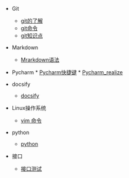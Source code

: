 <!-- _sidebar.md -->
  * Git
    * [git的了解](./Git/git%E7%9A%84%E4%BA%86%E8%A7%A3.md)<!--注意这里是相对路径-->
    * [git命令](./Git/git%E5%91%BD%E4%BB%A4.md)
    * [git知识点](./Git/git%E7%9F%A5%E8%AF%86%E7%82%B9.md)
  
  
  * Markdown
    * [Mrarkdown语法](./Markdown/markdown.md)
  
  
   * Pycharm
    * [Pycharm快捷键](./Pycharm/Pycharm%E5%BF%AB%E6%8D%B7%E9%94%AE.md)
    * [Pycharm_realize](./Pycharm/pycharm_realize.md)
  
  
  * docsify
    * [docsify](./docisfy/docsify.md)
  
  
  
  * Linux操作系统
    * [vim 命令](./Liunx%E6%93%8D%E4%BD%9C%E7%B3%BB%E7%BB%9F/vim%E5%91%BD%E4%BB%A4.md)
  

  * python
    * [python](./python/python.md)
  
  * 接口
    * [接口测试](./%E6%8E%A5%E5%8F%A3%E6%B5%8B%E8%AF%95/%E6%8E%A5%E5%8F%A3%E6%B5%8B%E8%AF%95.md)